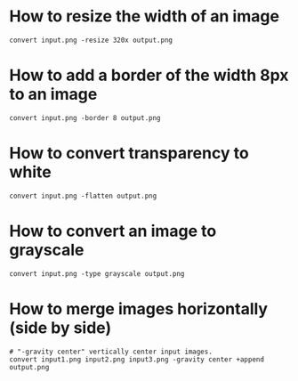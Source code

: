 # How to resize the width of an image
```shell
convert input.png -resize 320x output.png
```

# How to add a border of the width 8px to an image
```shell
convert input.png -border 8 output.png
```

# How to convert transparency to white
```shell
convert input.png -flatten output.png
```

# How to convert an image to grayscale
```shell
convert input.png -type grayscale output.png
```

# How to merge images horizontally (side by side)
```shell
# "-gravity center" vertically center input images.
convert input1.png input2.png input3.png -gravity center +append output.png
```
